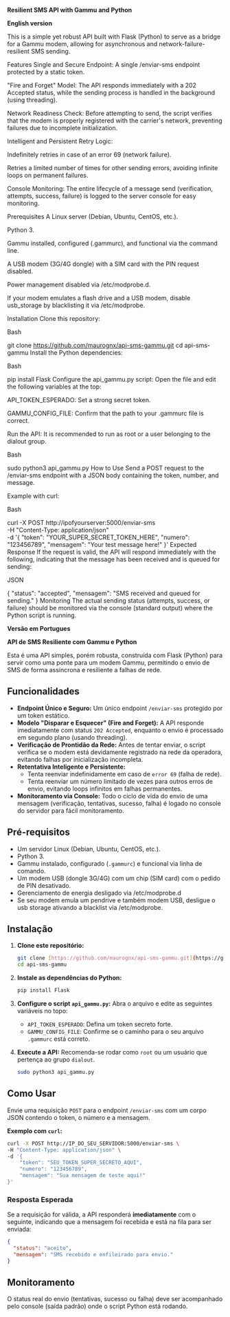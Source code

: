 **Resilient SMS API with Gammu and Python**

**English version**

This is a simple yet robust API built with Flask (Python) to serve as a bridge for a Gammu modem, allowing for asynchronous and network-failure-resilient SMS sending.

Features
Single and Secure Endpoint: A single /enviar-sms endpoint protected by a static token.

"Fire and Forget" Model: The API responds immediately with a 202 Accepted status, while the sending process is handled in the background (using threading).

Network Readiness Check: Before attempting to send, the script verifies that the modem is properly registered with the carrier's network, preventing failures due to incomplete initialization.

Intelligent and Persistent Retry Logic:

Indefinitely retries in case of an error 69 (network failure).

Retries a limited number of times for other sending errors, avoiding infinite loops on permanent failures.

Console Monitoring: The entire lifecycle of a message send (verification, attempts, success, failure) is logged to the server console for easy monitoring.

Prerequisites
A Linux server (Debian, Ubuntu, CentOS, etc.).

Python 3.

Gammu installed, configured (.gammurc), and functional via the command line.

A USB modem (3G/4G dongle) with a SIM card with the PIN request disabled.

Power management disabled via /etc/modprobe.d.

If your modem emulates a flash drive and a USB modem, disable usb_storage by blacklisting it via /etc/modprobe.

Installation
Clone this repository:

Bash

git clone https://github.com/maurognx/api-sms-gammu.git
cd api-sms-gammu
Install the Python dependencies:

Bash

pip install Flask
Configure the api_gammu.py script:
Open the file and edit the following variables at the top:

API_TOKEN_ESPERADO: Set a strong secret token.

GAMMU_CONFIG_FILE: Confirm that the path to your .gammurc file is correct.

Run the API:
It is recommended to run as root or a user belonging to the dialout group.

Bash

sudo python3 api_gammu.py
How to Use
Send a POST request to the /enviar-sms endpoint with a JSON body containing the token, number, and message.

Example with curl:

Bash

curl -X POST http://ipofyourserver:5000/enviar-sms \
-H "Content-Type: application/json" \
-d '{
    "token": "YOUR_SUPER_SECRET_TOKEN_HERE",
    "numero": "123456789",
    "mensagem": "Your test message here!"
}'
Expected Response
If the request is valid, the API will respond immediately with the following, indicating that the message has been received and is queued for sending:

JSON

{
  "status": "accepted",
  "mensagem": "SMS received and queued for sending."
}
Monitoring
The actual sending status (attempts, success, or failure) should be monitored via the console (standard output) where the Python script is running.

 **Versão em Portugues**
 
 **API de SMS Resiliente com Gammu e Python**
 

Esta é uma API simples, porém robusta, construída com Flask (Python) para servir como uma ponte para um modem Gammu, permitindo o envio de SMS de forma assíncrona e resiliente a falhas de rede.

## Funcionalidades

- **Endpoint Único e Seguro:** Um único endpoint `/enviar-sms` protegido por um token estático.
- **Modelo "Disparar e Esquecer" (Fire and Forget):** A API responde imediatamente com status `202 Accepted`, enquanto o envio é processado em segundo plano (usando threading).
- **Verificação de Prontidão da Rede:** Antes de tentar enviar, o script verifica se o modem está devidamente registrado na rede da operadora, evitando falhas por inicialização incompleta.
- **Retentativa Inteligente e Persistente:**
  - Tenta reenviar indefinidamente em caso de `error 69` (falha de rede).
  - Tenta reenviar um número limitado de vezes para outros erros de envio, evitando loops infinitos em falhas permanentes.
- **Monitoramento via Console:** Todo o ciclo de vida do envio de uma mensagem (verificação, tentativas, sucesso, falha) é logado no console do servidor para fácil monitoramento.

## Pré-requisitos

- Um servidor Linux (Debian, Ubuntu, CentOS, etc.).
- Python 3.
- Gammu instalado, configurado (`.gammurc`) e funcional via linha de comando.
- Um modem USB (dongle 3G/4G) com um chip (SIM card) com o pedido de PIN desativado.
- Gerenciamento de energia desligado via /etc/modprobe.d
- Se seu modem emula um pendrive e também modem USB, desligue o usb storage ativando a blacklist via /etc/modprobe.

## Instalação

1.  **Clone este repositório:**
    ```bash
    git clone [https://github.com/maurognx/api-sms-gammu.git](https://github.com/maurognx/api-sms-gammu.git)
    cd api-sms-gammu
    ```

2.  **Instale as dependências do Python:**
    ```bash
    pip install Flask
    ```

3.  **Configure o script `api_gammu.py`:**
    Abra o arquivo e edite as seguintes variáveis no topo:
    - `API_TOKEN_ESPERADO`: Defina um token secreto forte.
    - `GAMMU_CONFIG_FILE`: Confirme se o caminho para o seu arquivo `.gammurc` está correto.

4.  **Execute a API:**
    Recomenda-se rodar como `root` ou um usuário que pertença ao grupo `dialout`.
    ```bash
    sudo python3 api_gammu.py
    ```

## Como Usar

Envie uma requisição `POST` para o endpoint `/enviar-sms` com um corpo JSON contendo o token, o número e a mensagem.

**Exemplo com `curl`:**
```bash
curl -X POST http://IP_DO_SEU_SERVIDOR:5000/enviar-sms \
-H "Content-Type: application/json" \
-d '{
    "token": "SEU_TOKEN_SUPER_SECRETO_AQUI",
    "numero": "123456789",
    "mensagem": "Sua mensagem de teste aqui!"
}'
```

### Resposta Esperada

Se a requisição for válida, a API responderá **imediatamente** com o seguinte, indicando que a mensagem foi recebida e está na fila para ser enviada:

```json
{
  "status": "aceito",
  "mensagem": "SMS recebido e enfileirado para envio."
}
```

## Monitoramento

O status real do envio (tentativas, sucesso ou falha) deve ser acompanhado pelo console (saída padrão) onde o script Python está rodando.



